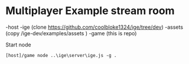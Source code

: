 # Multiplayer Example stream room
-host
	-ige	(clone https://github.com/coolbloke1324/ige/tree/dev)
	-assets (copy /ige-dev/examples/assets )
	-game (this is repo)
	
Start node 

	[host]/game node ..\ige\server\ige.js -g .